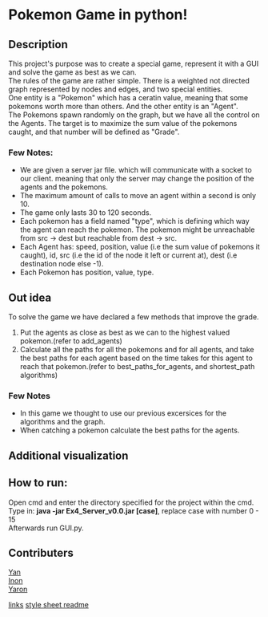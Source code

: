 # Pokemon Game in python!

## Description
This project's purpose was to create a special game, represent it with a GUI and solve the game as best as we can.</br>
The rules of the game are rather simple. There is a weighted not directed graph represented by nodes and edges, and two special entities.</br>
One entity is a "Pokemon" which has a ceratin value, meaning that some pokemons worth more than others. And the other entity is an "Agent".</br> The Pokemons spawn randomly on the graph, but we have all the control on the Agents.
The target is to maximize the sum value of the pokemons caught, and that number will be defined as "Grade".</br>

### Few Notes:
* We are given a server jar file. which will communicate with a socket to our client. meaning that only the server may change the position of the agents and the pokemons.</br>
* The maximum amount of calls to move an agent within a second is only 10.</br>
* The game only lasts 30 to 120 seconds.</br>
* Each pokemon has a field named "type", which is defining which way the agent can reach the pokemon. The pokemon might be unreachable from src -> dest but reachable from dest -> src.
* Each Agent has: speed, position, value (i.e the sum value of pokemons it caught), id, src (i.e the id of the node it left or current at), dest (i.e destination node else -1).
* Each Pokemon has position, value, type.


## Out idea
To solve the game we have declared a few methods that improve the grade.</br>
1. Put the agents as close as best as we can to the highest valued pokemon.(refer to add_agents)
2. Calculate all the paths for all the pokemons and for all agents, and take the best paths for each agent based on the time takes for this agent to reach that pokemon.(refer to best_paths_for_agents, and shortest_path algorithms)



### Few Notes
* In this game we thought to use our previous excersices for the algorithms and the graph.</br>
* When catching a pokemon calculate the best paths for the agents.


## Additional visualization


## How to run:
Open cmd and enter the directory specified for the project within the cmd.</br>
Type in: **java -jar Ex4_Server_v0.0.jar [case]**, replace case with number 0 - 15 </br> 
Afterwards run GUI.py.



## Contributers
[Yan](https://github.com/Yannnyan) </br>
[Inon]() </br>
[Yaron]() </br>




[links](https://github.com/benmoshe/OOP_2021/blob/main/Assignments/Ex4/links.txt)
[style sheet readme](https://docs.github.com/en/github/writing-on-github/getting-started-with-writing-and-formatting-on-github/basic-writing-and-formatting-syntax)
